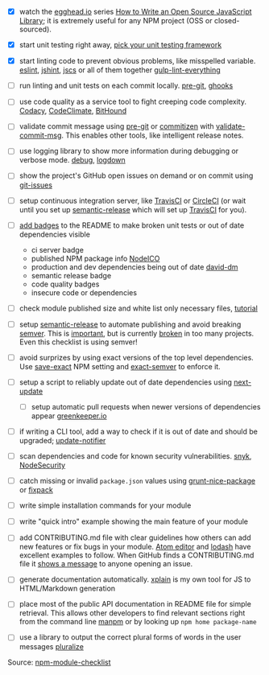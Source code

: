- [x] watch the [egghead.io][egghead] series [How to Write an Open Source JavaScript Library][egghead series]; it is
  extremely useful for any NPM project (OSS or closed-sourced).

- [x] start unit testing right away, [pick your unit testing framework][pick testing framework]

- [x] start linting code to prevent obvious problems, like misspelled variable.
  [eslint][eslint], [jshint][jshint], [jscs][jscs] or all of them together
  [gulp-lint-everything][gulp-lint-everything]

- [ ] run linting and unit tests on each commit locally. [pre-git][pre-git], [ghooks][ghooks]

- [ ] use code quality as a service tool to fight creeping code complexity. [Codacy][Codacy],
  [CodeClimate][CodeClimate], [BitHound][BitHound]

- [ ] validate commit message using [pre-git][pre-git] or [commitizen][commitizen]
  with [validate-commit-msg][validate-commit-msg]. This enables other tools, like intelligent release notes.

- [ ] use logging library to show more information during debugging or verbose mode.
  [debug][debug], [logdown][logdown]

- [ ] show the project's GitHub open issues on demand or on commit using [git-issues][git-issues]

- [ ] setup continuous integration server, like [TravisCI][travis] or [CircleCI][circle] (or wait until you set
  up [semantic-release][semantic-release] which will set up [TravisCI][travis] for you).

- [ ] [add badges][badges] to the README to make broken unit tests or out of date dependencies visible
	* ci server badge
	* published NPM package info [NodeICO][nodeico]
	* production and dev dependencies being out of date [david-dm][david-dm]
	* semantic release badge
	* code quality badges
	* insecure code or dependencies

- [ ] check module published size and white list only necessary files, [tutorial][module size]

- [ ] setup [semantic-release][semantic-release] to automate publishing and avoid breaking [semver][semver]. This
  is [important][semver important], but is currently [broken][broken semver] in too many projects. Even this checklist
  is using semver!

- [ ] avoid surprizes by using exact versions of the top level dependencies. Use [save-exact][save-exact] NPM setting
  and [exact-semver][exact-semver] to enforce it.

- [ ] setup a script to reliably update out of date dependencies using [next-update][next-update install]
	- [ ] setup automatic pull requests when newer versions of dependencies appear [greenkeeper.io][greenkeeper]

- [ ] if writing a CLI tool, add a way to check if it is out of date and should be upgraded;
  [update-notifier][update-notifier]

- [ ] scan dependencies and code for known security vulnerabilities. [snyk][snyk], [NodeSecurity][NodeSecurity]

- [ ] catch missing or invalid `package.json` values using [grunt-nice-package][grunt-nice-package]
  or [fixpack][fixpack]

- [ ] write simple installation commands for your module

- [ ] write "quick intro" example showing the main feature of your module

- [ ] add CONTRIBUTING.md file with clear guidelines how others can add new features or fix bugs in your
  module. [Atom editor][atom] and [lodash][lodash] have excellent examples to follow. When GitHub finds a
  CONTRIBUTING.md file it [shows a message][contributing] to anyone opening an issue.

- [ ] generate documentation automatically. [xplain][xplain] is my own tool for JS to HTML/Markdown generation

- [ ] place most of the public API documentation in README file for simple retrieval. This allows other developers to
  find relevant sections right from the command line [manpm][manpm]
  or by looking up `npm home package-name`

- [ ] use a library to output the correct plural forms of words in the user messages [pluralize][pluralize]

[egghead]: https://egghead.io

[egghead series]: https://egghead.io/series/how-to-write-an-open-source-javascript-library

[pick testing framework]: http://glebbahmutov.com/blog/picking-javascript-testing-framework/

[eslint]: http://eslint.org/

[jshint]: http://jshint.com/docs/

[jscs]: http://jscs.info/

[gulp-lint-everything]: https://github.com/bahmutov/gulp-lint-everything

[pre-git]: https://github.com/bahmutov/pre-git

[ghooks]: https://www.npmjs.com/package/ghooks

[Codacy]: https://codacy.com/

[CodeClimate]: https://codeclimate.com/

[BitHound]: https://www.bithound.io/

[commitizen]: https://www.npmjs.com/package/commitizen

[debug]: https://github.com/visionmedia/debug

[logdown]: https://github.com/caiogondim/logdown

[validate-commit-msg]: https://www.npmjs.com/package/validate-commit-msg

[git-issues]: https://www.npmjs.com/package/git-issues

[travis]: https://travis-ci.org/

[circle]: https://circleci.com/

[badges]: http://glebbahmutov.com/blog/tightening-node-project/

[nodeico]: https://nodei.co/

[david-dm]: https://david-dm.org/

[module size]: http://glebbahmutov.com/blog/smaller-published-NPM-modules/

[semantic-release]: https://github.com/semantic-release/semantic-release

[semver]: http://semver.org/

[semver important]: https://medium.com/javascript-scene/software-versions-are-broken-3d2dc0da0783#.h96ppopx3

[broken semver]: https://www.youtube.com/watch?v=tc2UgG5L7WM

[save-exact]: https://docs.npmjs.com/misc/config#save-exact

[exact-semver]: https://github.com/bahmutov/exact-semver

[next-update install]: https://github.com/bahmutov/next-update#install

[greenkeeper]: http://greenkeeper.io/

[update-notifier]: https://github.com/yeoman/update-notifier

[snyk]: https://www.npmjs.com/package/snyk

[NodeSecurity]: https://nodesecurity.io/

[grunt-nice-package]: https://github.com/bahmutov/grunt-nice-package

[fixpack]: https://github.com/henrikjoreteg/fixpack

[atom]: https://github.com/atom/atom/blob/master/CONTRIBUTING.md

[lodash]: https://github.com/lodash/lodash/blob/master/CONTRIBUTING.md

[contributing]: https://github.com/blog/1184-contributing-guidelines

[xplain]: https://github.com/bahmutov/xplain

[manpm]: https://github.com/bahmutov/manpm

[pluralize]: https://github.com/blakeembrey/pluralize

Source: [npm-module-checklist](https://github.com/bahmutov/npm-module-checklist)
